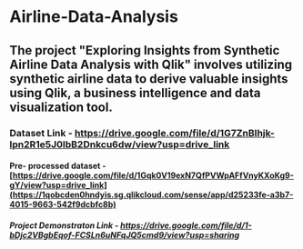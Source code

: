 # Airline-Data-Analysis
## The project "Exploring Insights from Synthetic Airline Data Analysis with Qlik" involves utilizing synthetic airline data to derive valuable insights using Qlik, a business intelligence and data visualization tool. 

### Dataset Link - https://drive.google.com/file/d/1G7ZnBIhjk-lpn2R1e5J0lbB2Dnkcu6dw/view?usp=drive_link

#### Pre- processed dataset - [https://drive.google.com/file/d/1Gqk0V19exN7QfPVWpAFfVnyKXoKg9-gY/view?usp=drive_link](https://1qobcden0hndyis.sg.qlikcloud.com/sense/app/d25233fe-a3b7-4015-9663-542f9dcbfc8b)

##### Project Demonstraton Link - https://drive.google.com/file/d/1-bDjc2VBgbEqof-FCSLn6uNFqJQ5cmd9/view?usp=sharing
